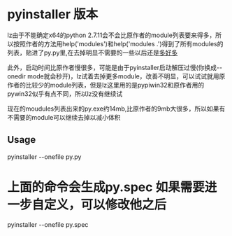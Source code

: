 pyinstaller 版本
===================

lz由于不能确定x64的python 2.7.11会不会比原作者的module列表要来得多，所以按照作者的方法用help('modules')和help('modules .')得到了所有modules的列表，贴进了py.py里,在去掉明显不需要的一些以后还是[多好多](https://www.diffchecker.com/1b8bymmo)

此外，启动时间比原作者慢很多，可能是由于pyinstaller启动解压过慢(你换成--onedir mode就会秒开)，lz试着去掉更多module，改善不明显，可以试试就用原作者的比较少的module列表，但是lz这里用的是pypiwin32和原作者用的pywin32似乎有点不同，所以lz没有继续试

现在的moudules列表出来的py.exe约14mb,比原作者的9mb大很多，所以如果有不需要的module可以继续去掉以减小体积

Usage
------------------
  pyinstaller --onefile  py.py

  # 上面的命令会生成py.spec 如果需要进一步自定义，可以修改他之后
  pyinstaller --onefile  py.spec
